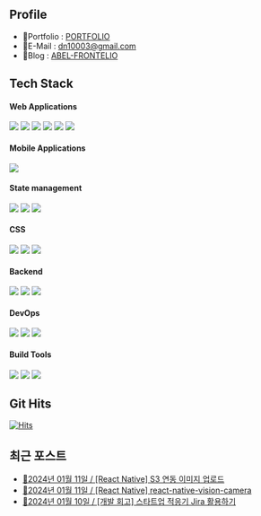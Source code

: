


## Profile
- 🙂Portfolio : [PORTFOLIO](https://www.dongnyeong.world)
- 📧E-Mail : dn10003@gmail.com
- 🌟Blog : [ABEL-FRONTELIO](https://kdn0325.github.io/)


## Tech Stack


 #### Web Applications
 <p align="left">
<img src="https://img.shields.io/badge/html5-E34F26.svg?style=for-the-badge&logo=html5&logoColor=white" />
<img src="https://img.shields.io/badge/css3-1572B6.svg?style=for-the-badge&logo=css3&logoColor=white" />
<img src="https://img.shields.io/badge/javascript-F7DF1E.svg?style=for-the-badge&logo=javascript&logoColor=white" />
<img src="https://img.shields.io/badge/typescript-3178C6.svg?style=for-the-badge&logo=typescript&logoColor=white" />
<img src="https://img.shields.io/badge/react-61DAFB.svg?style=for-the-badge&logo=react&logoColor=white" />
<img src="https://img.shields.io/badge/nextjs-000000.svg?style=for-the-badge&logo=nextdotjs&logoColor=white" />
</p>

 #### Mobile Applications
 <p align="left">
<img src="https://img.shields.io/badge/reactnative-282c35.svg?style=for-the-badge&logo=react&logoColor=white" />

 #### State management
 <p align="left">
<img src="https://img.shields.io/badge/redux-764ABC.svg?style=for-the-badge&logo=redux&logoColor=white" />
<img src="https://img.shields.io/badge/recoil-3578E5.svg?style=for-the-badge&logo=recoil&logoColor=white" />
<img src="https://img.shields.io/badge/reactquery-FF4154.svg?style=for-the-badge&logo=reactquery&logoColor=white" />

 #### CSS
 <p align="left">
<img src="https://img.shields.io/badge/styledcomponents-DB7093.svg?style=for-the-badge&logo=styledcomponents&logoColor=white" />
<img src="https://img.shields.io/badge/sass-CC6699.svg?style=for-the-badge&logo=sass&logoColor=white" />
<img src="https://img.shields.io/badge/tailwindcss-06B6D4.svg?style=for-the-badge&logo=tailwindcss&logoColor=white" />


 #### Backend
 <p align="left">
<img src="https://img.shields.io/badge/nodejs-339933.svg?style=for-the-badge&logo=nodedotjs&logoColor=white" />
<img src="https://img.shields.io/badge/django-092E20.svg?style=for-the-badge&logo=django&logoColor=white" />
<img src="https://img.shields.io/badge/firebase-FFCA28.svg?style=for-the-badge&logo=firebase&logoColor=white" />


 #### DevOps
 <p align="left">
<img src="https://img.shields.io/badge/mysql-4479A1.svg?style=for-the-badge&logo=mysql&logoColor=white" />
<img src="https://img.shields.io/badge/mongodb-47A248.svg?style=for-the-badge&logo=mongodb&logoColor=white" />
<img src="https://img.shields.io/badge/AWS-232F3E.svg?style=for-the-badge&logo=amazon-aws&logoColor=white"  />


 #### Build Tools
<p align="left">
<img src="https://img.shields.io/badge/eslint-4B32C3.svg?style=for-the-badge&logo=eslint&logoColor=white" />
<img src="https://img.shields.io/badge/prettier-F7B93E.svg?style=for-the-badge&logo=prettier&logoColor=white" />
<img src="https://img.shields.io/badge/webpack-8DD6F9.svg?style=for-the-badge&logo=webpack&logoColor=white" />
</p>

## Git Hits
[![Hits](https://hits.seeyoufarm.com/api/count/incr/badge.svg?url=https%3A%2F%2Fgithub.com%2Fkdn0325%2Fhit-counter&count_bg=%2379C83D&title_bg=%23555555&icon=&icon_color=%23E7E7E7&title=hits&edge_flat=false)](https://hits.seeyoufarm.com)

## 최근 포스트
 - [📆2024년 01월 11일 / [React Native] S3 연동 이미지 업로드](https://kdn0325.github.io/frontend/2024-01-11-22/)
 - [📆2024년 01월 11일 / [React Native] react-native-vision-camera](https://kdn0325.github.io/frontend/2024-01-11-24/)
 - [📆2024년 01월 10일 / [개발 회고] 스타트업 적응기 Jira 활용하기](https://kdn0325.github.io/etc/2024-01-10-1/)
